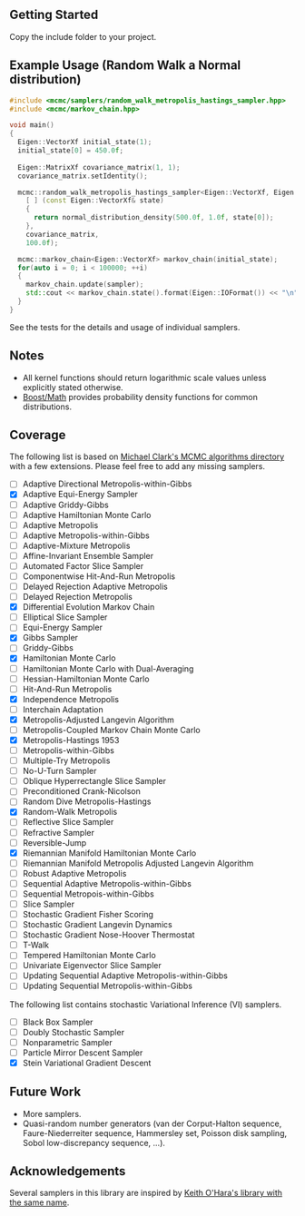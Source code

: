 ## Getting Started ##
Copy the include folder to your project.

## Example Usage (Random Walk a Normal distribution) ##
```cpp
#include <mcmc/samplers/random_walk_metropolis_hastings_sampler.hpp>
#include <mcmc/markov_chain.hpp>

void main()
{
  Eigen::VectorXf initial_state(1);
  initial_state[0] = 450.0f;
  
  Eigen::MatrixXf covariance_matrix(1, 1);
  covariance_matrix.setIdentity();

  mcmc::random_walk_metropolis_hastings_sampler<Eigen::VectorXf, Eigen::MatrixXf> sampler(
    [ ] (const Eigen::VectorXf& state)
    {
      return normal_distribution_density(500.0f, 1.0f, state[0]);
    },
    covariance_matrix, 
    100.0f);

  mcmc::markov_chain<Eigen::VectorXf> markov_chain(initial_state);
  for(auto i = 0; i < 100000; ++i)
  {
    markov_chain.update(sampler);
    std::cout << markov_chain.state().format(Eigen::IOFormat()) << "\n";
  }
}
```
See the tests for the details and usage of individual samplers.

## Notes ##
- All kernel functions should return logarithmic scale values unless explicitly stated otherwise.
- [Boost/Math](https://www.boost.org/doc/libs/1_36_0/libs/math/doc/sf_and_dist/html/math_toolkit/dist/dist_ref/nmp.html#math.dist.pdf) provides probability density functions for common distributions.

## Coverage ##
The following list is based on [Michael Clark's MCMC algorithms directory](https://m-clark.github.io/docs/ld_mcmc/index_onepage.html) with a few extensions.
Please feel free to add any missing samplers.
- [ ] Adaptive Directional Metropolis-within-Gibbs
- [x] Adaptive Equi-Energy Sampler
- [ ] Adaptive Griddy-Gibbs
- [ ] Adaptive Hamiltonian Monte Carlo
- [ ] Adaptive Metropolis
- [ ] Adaptive Metropolis-within-Gibbs
- [ ] Adaptive-Mixture Metropolis
- [ ] Affine-Invariant Ensemble Sampler
- [ ] Automated Factor Slice Sampler
- [ ] Componentwise Hit-And-Run Metropolis
- [ ] Delayed Rejection Adaptive Metropolis
- [ ] Delayed Rejection Metropolis
- [x] Differential Evolution Markov Chain
- [ ] Elliptical Slice Sampler
- [ ] Equi-Energy Sampler
- [x] Gibbs Sampler
- [ ] Griddy-Gibbs
- [x] Hamiltonian Monte Carlo
- [ ] Hamiltonian Monte Carlo with Dual-Averaging
- [ ] Hessian-Hamiltonian Monte Carlo
- [ ] Hit-And-Run Metropolis
- [x] Independence Metropolis
- [ ] Interchain Adaptation
- [x] Metropolis-Adjusted Langevin Algorithm
- [ ] Metropolis-Coupled Markov Chain Monte Carlo
- [x] Metropolis-Hastings 1953
- [ ] Metropolis-within-Gibbs
- [ ] Multiple-Try Metropolis
- [ ] No-U-Turn Sampler
- [ ] Oblique Hyperrectangle Slice Sampler
- [ ] Preconditioned Crank-Nicolson
- [ ] Random Dive Metropolis-Hastings
- [x] Random-Walk Metropolis
- [ ] Reflective Slice Sampler
- [ ] Refractive Sampler
- [ ] Reversible-Jump
- [x] Riemannian Manifold Hamiltonian Monte Carlo
- [ ] Riemannian Manifold Metropolis Adjusted Langevin Algorithm
- [ ] Robust Adaptive Metropolis
- [ ] Sequential Adaptive Metropolis-within-Gibbs
- [ ] Sequential Metropois-within-Gibbs
- [ ] Slice Sampler
- [ ] Stochastic Gradient Fisher Scoring
- [ ] Stochastic Gradient Langevin Dynamics
- [ ] Stochastic Gradient Nose-Hoover Thermostat
- [ ] T-Walk
- [ ] Tempered Hamiltonian Monte Carlo
- [ ] Univariate Eigenvector Slice Sampler
- [ ] Updating Sequential Adaptive Metropolis-within-Gibbs
- [ ] Updating Sequential Metropolis-within-Gibbs

The following list contains stochastic Variational Inference (VI) samplers.
- [ ] Black Box Sampler
- [ ] Doubly Stochastic Sampler
- [ ] Nonparametric Sampler
- [ ] Particle Mirror Descent Sampler
- [x] Stein Variational Gradient Descent

## Future Work ##
- More samplers.
- Quasi-random number generators (van der Corput-Halton sequence, Faure-Niederreiter sequence, Hammersley set, Poisson disk sampling, Sobol low-discrepancy sequence, ...).

## Acknowledgements ##
Several samplers in this library are inspired by [Keith O'Hara's library with the same name](https://github.com/kthohr/mcmc).
